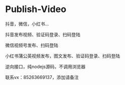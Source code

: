 # Publish-Video
抖音，微信，小红书...

抖音发布视频、验证码登录、扫码登陆

微信视频号发布、扫码登陆

小红书蒲公英视频发布，图文发布、验证码登录、扫码登陆


逆向接口，纯nodejs源码，不调用浏览器


联系vx：85263669137，添加请备注
